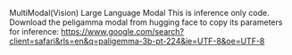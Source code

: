 MultiModal(Vision) Large Language Modal
This is inference only code.
Download the peligamma modal from hugging face to copy its parameters for inference: https://www.google.com/search?client=safari&rls=en&q=paligemma-3b-pt-224&ie=UTF-8&oe=UTF-8
